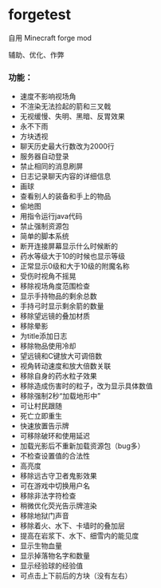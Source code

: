 # forgetest

自用 Minecraft forge mod

辅助、优化、作弊

### 功能：

- 速度不影响视场角
- 不渲染无法捡起的箭和三叉戟
- 无视缓慢、失明、黑暗、反胃效果
- 永不下雨
- 方块透视
- 聊天历史最大行数改为2000行
- 服务器自动登录
- 禁止相同的消息刷屏
- 日志记录聊天内容的详细信息
- 画球
- 查看别人的装备和手上的物品
- 偷地图
- 用指令运行java代码
- 禁止强制资源包
- 简单的脚本系统
- 断开连接屏幕显示什么时候断的
- 药水等级大于10的时候也显示等级
- 正常显示0级和大于10级的附魔名称
- 受伤时视角不摇晃
- 移除视场角度范围检查
- 显示手持物品的剩余总数
- 手持弓时显示剩余箭的数量
- 移除望远镜的叠加材质
- 移除晕影
- 为title添加日志
- 移除物品使用冷却
- 望远镜和C键放大可调倍数
- 视角转动速度和放大倍数关联
- 移除自身的药水粒子效果
- 移除造成伤害时的粒子，改为显示具体数值
- 移除强制2秒“加载地形中”
- 可让村民跟随
- 死亡立即重生
- 快速放置告示牌
- 可移除破环和使用延迟
- 加载光影后不重新加载资源包（bug多）
- 不检查设置值的合法性
- 高亮度
- 移除远古守卫者鬼影效果
- 可在游戏中切换用户名
- 移除非法字符检查
- 稍微优化荧光告示牌渲染
- 移除地狱门声音
- 移除着火、水下、卡墙时的叠加层
- 提高在岩浆下、水下、细雪内的能见度
- 显示生物血量
- 显示掉落物名字和数量
- 显示经验球的经验值
- 可点击上下前后的方块（没有左右）